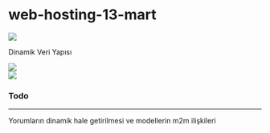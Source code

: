 # web-hosting-13-mart
<img src='https://github.com/AysKrimn/web-hosting-13-mart/assets/83617943/4d831de5-c757-42df-a848-b428c7689abe'>
<br>
<p>Dinamik Veri Yapısı</p>
<img src='https://github.com/AysKrimn/web-hosting-13-mart/assets/83617943/c45eacc5-1b7f-44b6-b9a6-f7fe34f23044'>
<br>
<img src='https://github.com/AysKrimn/web-hosting-13-mart/assets/83617943/08f64fea-eea8-4bfe-adc9-495fe2b2f113'>

<h3>Todo</h3>
<hr>
<p>Yorumların dinamik hale getirilmesi ve modellerin m2m ilişkileri</p>
